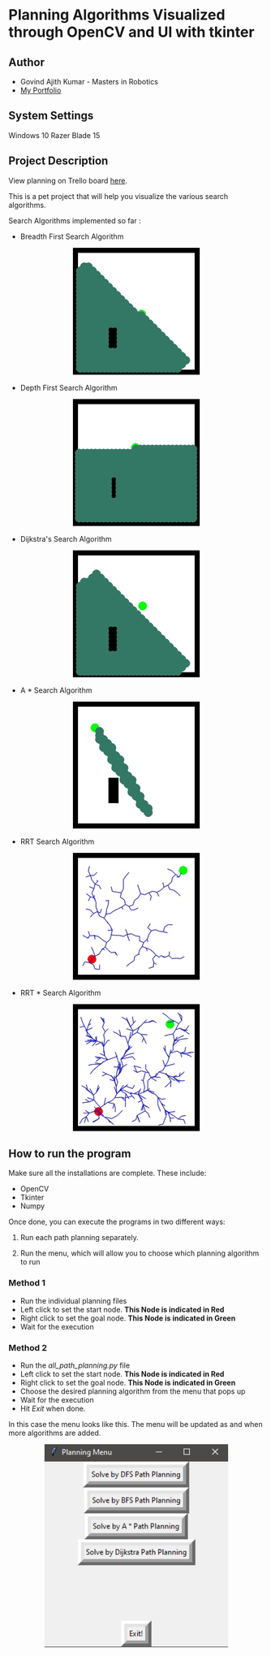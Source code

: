 # Planning Algorithms Visualized through OpenCV and UI with tkinter

## Author

- Govind Ajith Kumar - Masters in Robotics 
- [My Portfolio](https://govindajithkumar.com/)

## System Settings

Windows 10
Razer Blade 15

## Project Description

View planning on Trello board [here](https://trello.com/b/A9lTAano/planningtkinter).

This is a pet project that will help you visualize the 
various search algorithms.

Search Algorithms implemented so far :

 - Breadth First Search Algorithm
   
<p align="center">
  <img height="250" src="BFS_Video_Images/000390.jpg">
</p>

 - Depth First Search Algorithm
   
<p align="center">
  <img height="250" src="DFS_Video_Images/000495.jpg">
</p>

 - Dijkstra's Search Algorithm
   
<p align="center">
  <img height="250" src="Dijkstra_Video_Images/000390.jpg">
</p>

 - A * Search Algorithm

<p align="center">
  <img height="250" src="A_Star_Video_Images/000050.jpg">
</p>

- RRT Search Algorithm

<p align="center">
  <img height="250" src="RRT_Video_Images/000187.jpg">
</p>

- RRT * Search Algorithm

<p align="center">
  <img height="250" src="RRTStar_Video_Images/000362.jpg">
</p>

## How to run the program

Make sure all the installations are complete. These include:

- OpenCV
- Tkinter
- Numpy

Once done, you can execute the programs in two different ways:

1) Run each path planning separately.
   
2) Run the menu, which will allow you to choose which planning algorithm to run

### Method 1

- Run the individual planning files
- Left click to set the start node. **This Node is indicated in Red**
- Right click to set the goal node. **This Node is indicated in Green**
- Wait for the execution 

### Method 2

- Run the *all_path_planning.py* file
- Left click to set the start node. **This Node is indicated in Red**
- Right click to set the goal node. **This Node is indicated in Green**
- Choose the desired planning algorithm from the menu that pops up
- Wait for the execution 
- Hit *Exit* when done.

In this case the menu looks like this. The menu will be updated as and when more algorithms are added.
<p align="center">
  <img height="400" src="Images/tkinter_menu.PNG">
</p>
 

